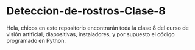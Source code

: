 # Deteccion-de-rostros-Clase-8
Hola, chicos en este repositorio encontrarán toda la clase 8 del curso de visión artificial, diapositivas, instaladores, y por supuesto el código programado en Python.
